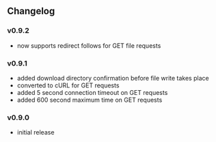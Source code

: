 ## Changelog

### v0.9.2

- now supports redirect follows for GET file requests

### v0.9.1

- added download directory confirmation before file write takes place
- converted to cURL for GET requests
- added 5 second connection timeout on GET requests
- added 600 second maximum time on GET requests

### v0.9.0

- initial release

